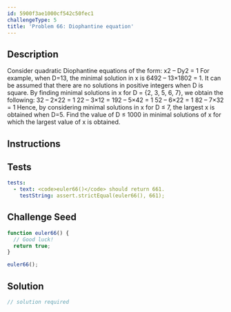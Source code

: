```yaml
---
id: 5900f3ae1000cf542c50fec1
challengeType: 5
title: 'Problem 66: Diophantine equation'
---
```


## Description
<section id='description'>
Consider quadratic Diophantine equations of the form:
x2 – Dy2 = 1
For example, when D=13, the minimal solution in x is 6492 – 13×1802 = 1.
It can be assumed that there are no solutions in positive integers when D is square.
By finding minimal solutions in x for D = {2, 3, 5, 6, 7}, we obtain the following:
32 – 2×22 = 1
22 – 3×12 = 192 – 5×42 = 1
52 – 6×22 = 1
82 – 7×32 = 1
Hence, by considering minimal solutions in x for D ≤ 7, the largest x is obtained when D=5.
Find the value of D ≤ 1000 in minimal solutions of x for which the largest value of x is obtained.
</section>

## Instructions
<section id='instructions'>

</section>

## Tests
<section id='tests'>

```yml
tests:
  - text: <code>euler66()</code> should return 661.
    testString: assert.strictEqual(euler66(), 661);

```

</section>

## Challenge Seed
<section id='challengeSeed'>

<div id='js-seed'>

```js
function euler66() {
  // Good luck!
  return true;
}

euler66();
```

</div>



</section>

## Solution
<section id='solution'>

```js
// solution required
```
</section>
